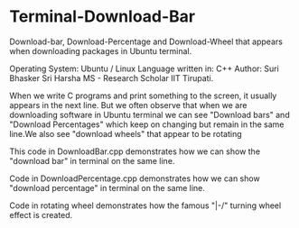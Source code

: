 # Terminal-Download-Bar
Download-bar, Download-Percentage and Download-Wheel that appears when downloading packages in Ubuntu terminal.

Operating System: Ubuntu / Linux
Language written in: C++
Author: Suri Bhasker Sri Harsha 
        MS - Research Scholar
        IIT Tirupati.

When we write C programs and print something to the screen, it usually appears in the next line.
But we often observe that when we are downloading software in Ubuntu terminal we can see "Download bars" and "Download Percentages" which keep on changing but remain in the same line.We also see "download wheels" that appear to be rotating

This code in DownloadBar.cpp demonstrates how we can show the "download bar" in terminal on the same line.

Code in DownloadPercentage.cpp demonstrates how we can show "download percentage" in terminal on the same line.

Code in rotating wheel demonstrates how the famous "\|-/" turning wheel effect is created.
